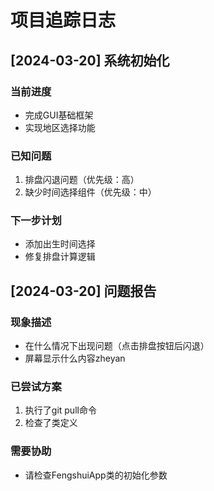 # 项目追踪日志

## [2024-03-20] 系统初始化
### 当前进度
- 完成GUI基础框架
- 实现地区选择功能

### 已知问题
1. 排盘闪退问题（优先级：高）
2. 缺少时间选择组件（优先级：中）

### 下一步计划
- 添加出生时间选择
- 修复排盘计算逻辑

## [2024-03-20] 问题报告
### 现象描述
- 在什么情况下出现问题（点击排盘按钮后闪退）
- 屏幕显示什么内容zheyan

### 已尝试方案
1. 执行了git pull命令
2. 检查了类定义

### 需要协助
- 请检查FengshuiApp类的初始化参数